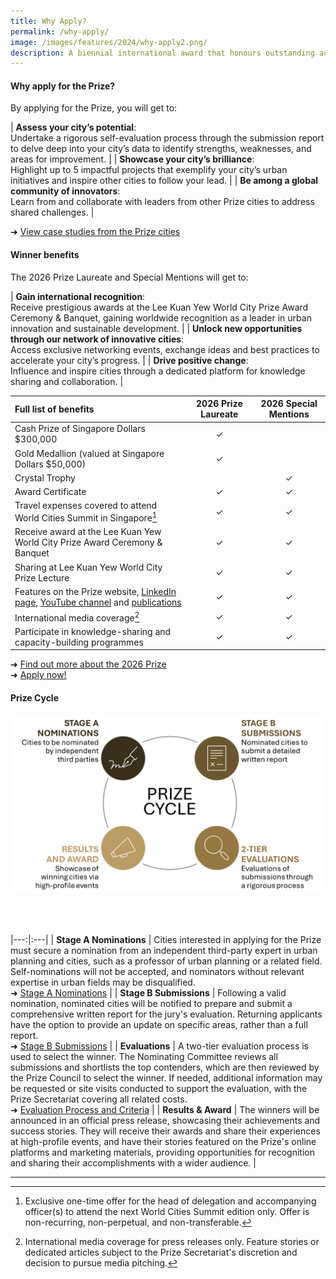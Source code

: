 ```yaml
---
title: Why Apply?
permalink: /why-apply/
image: /images/features/2024/why-apply2.png/
description: A biennial international award that honours outstanding achievements and contributions to the creation of liveable, vibrant and sustainable urban communities around the world.
---
```


#### **Why apply for the Prize?**

By applying for the Prize, you will get to: 

| **Assess your city’s potential**: <br> Undertake a rigorous self-evaluation process through the submission report to delve deep into your city’s data to identify strengths, weaknesses, and areas for improvement. | 
| **Showcase your city’s brilliance**:  <br> Highlight up to 5 impactful projects that exemplify your city’s urban initiatives and inspire other cities to follow your lead. | 
| **Be among a global community of innovators**:  <br> Learn from and collaborate with leaders from other Prize cities to address shared challenges. |

➜ [View case studies from the Prize cities](/case-studies/)

#### **Winner benefits**

The 2026 Prize Laureate and Special Mentions will get to:

| **Gain international recognition**:  <br> Receive prestigious awards at the Lee Kuan Yew World City Prize Award Ceremony & Banquet, gaining worldwide recognition as a leader in urban innovation and sustainable development. |
| **Unlock new opportunities through our network of innovative cities**:  <br> Access exclusive networking events, exchange ideas and best practices to accelerate your city’s progress. |
| **Drive positive change**:  <br> Influence and inspire cities through a dedicated platform for knowledge sharing and collaboration. |

| Full list of benefits | 2026 Prize Laureate | 2026 Special Mentions |
|:---|:---:|:---:|
| Cash Prize of Singapore Dollars $300,000 | ✓ |  |
| Gold Medallion (valued at Singapore Dollars $50,000) | ✓ |  |
| Crystal Trophy |  | ✓ |
| Award Certificate | ✓ | ✓ |
| Travel expenses covered to attend World Cities Summit in Singapore[^1] | ✓ | ✓ |
| Receive award at the Lee Kuan Yew World City Prize Award Ceremony & Banquet | ✓ | ✓ |
| Sharing at Lee Kuan Yew World City Prize Lecture | ✓ | ✓ |
| Features on the Prize website, [LinkedIn page](https://www.linkedin.com/company/worldcityprize/), [YouTube channel](https://www.youtube.com/@worldcityprize) and [publications](/documents/worldcityprize-2024.pdf/) | ✓ | ✓ |
| International media coverage[^2] | ✓ | ✓ |
| Participate in knowledge-sharing and capacity-building programmes | ✓ | ✓ |

➜ [Find out more about the 2026 Prize](/prize-cycle/) <br>
➜ [Apply now!](https://go.gov.sg/nominations)

#### **Prize Cycle**

###### ![Prize cycle](/images/prize-cycle.png)

<br>

|---:|:---|
| **Stage A Nominations** | Cities interested in applying for the Prize must secure a nomination from an independent third-party expert in urban planning and cities, such as a professor of urban planning or a related field. Self-nominations will not be accepted, and nominators without relevant expertise in urban fields may be disqualified. <br> ➜ [Stage A Nominations](/stage-a/) |
| **Stage B Submissions** | Following a valid nomination, nominated cities will be notified to prepare and submit a comprehensive written report for the jury's evaluation. Returning applicants have the option to provide an update on specific areas, rather than a full report. <br> ➜ [Stage B Submissions](/stage-b) |
| **Evaluations** | A two-tier evaluation process is used to select the winner. The Nominating Committee reviews all submissions and shortlists the top contenders, which are then reviewed by the Prize Council to select the winner. If needed, additional information may be requested or site visits conducted to support the evaluation, with the Prize Secretariat covering all related costs. <br> ➜ [Evaluation Process and Criteria](/evaluations/) |
| **Results & Award** | The winners will be announced in an official press release, showcasing their achievements and success stories. They will receive their awards and share their experiences at high-profile events, and have their stories featured on the Prize's online platforms and marketing materials, providing opportunities for recognition and sharing their accomplishments with a wider audience. |

---

[^1]: Exclusive one-time offer for the head of delegation and accompanying officer(s) to attend the next World Cities Summit edition only. Offer is non-recurring, non-perpetual, and non-transferable.
[^2]: International media coverage for press releases only. Feature stories or dedicated articles subject to the Prize Secretariat's discretion and decision to pursue media pitching.
